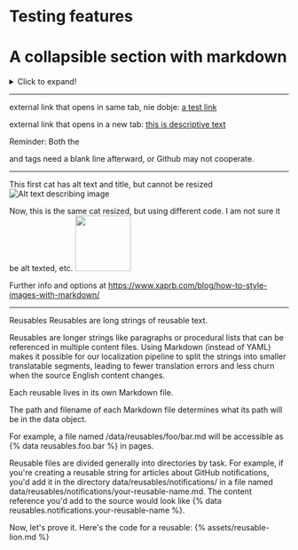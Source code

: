 # Testing features

# A collapsible section with markdown
<details>
  <summary>Click to expand!</summary>
  
  ## Heading
  1. A numbered
  2. list
     * With some
     * Sub bullets
</details>

________________

external link that opens in same tab, nie dobje: [a test link](https://hebrewlion.com)

external link that opens in a new tab: <a href="http://hebrewlion.com" target="_blank">this is descriptive text</a>

Reminder: Both the <summary> and </details> tags need a blank line afterward, or Github may not cooperate.

---------------

This first cat has alt text and title, but cannot be resized
![Alt text describing image](https://1000logos.net/wp-content/uploads/2021/05/GitHub-logo.png "How do you like this image? This is additional info, beyond alt text")

Now, this is the same cat resized, but using different code. I am not sure it be alt texted, etc.
<img src="https://1000logos.net/wp-content/uploads/2021/05/GitHub-logo.png" width="100">

Further info and options at https://www.xaprb.com/blog/how-to-style-images-with-markdown/

---------------

Reusables
Reusables are long strings of reusable text.

Reusables are longer strings like paragraphs or procedural lists that can be referenced in multiple content files. Using Markdown (instead of YAML) makes it possible for our localization pipeline to split the strings into smaller translatable segments, leading to fewer translation errors and less churn when the source English content changes.

Each reusable lives in its own Markdown file.

The path and filename of each Markdown file determines what its path will be in the data object.

For example, a file named /data/reusables/foo/bar.md will be accessible as {% data reusables.foo.bar %} in pages.

Reusable files are divided generally into directories by task. For example, if you're creating a reusable string for articles about GitHub notifications, you'd add it in the directory data/reusables/notifications/ in a file named data/reusables/notifications/your-reusable-name.md. The content reference you'd add to the source would look like {% data reusables.notifications.your-reusable-name %}.

Now, let's prove it. Here's the code for a reusable: {% assets/reusable-lion.md %}
